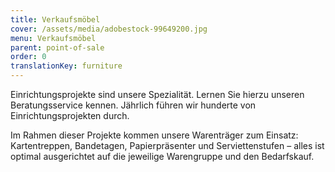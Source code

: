 ```yaml
---
title: Verkaufsmöbel
cover: /assets/media/adobestock-99649200.jpg
menu: Verkaufsmöbel
parent: point-of-sale
order: 0
translationKey: furniture
---
```

Einrichtungsprojekte sind unsere Spezialität. Lernen Sie hierzu unseren Beratungsservice kennen. Jährlich führen wir hunderte von Einrichtungsprojekten durch.

Im Rahmen dieser Projekte kommen unsere Warenträger zum Einsatz: Kartentreppen, Bandetagen, Papierpräsenter und Serviettenstufen – alles ist optimal ausgerichtet auf die jeweilige Warengruppe und den Bedarfskauf.

